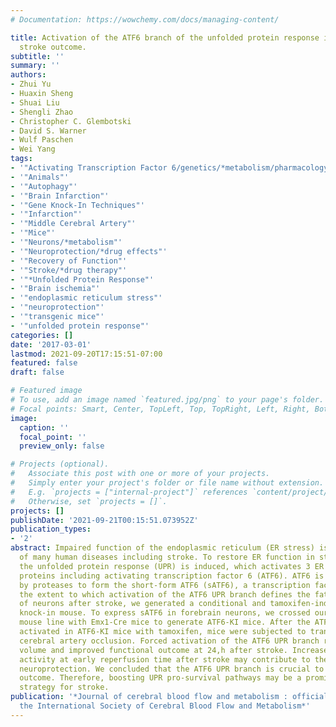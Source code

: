 ```yaml
---
# Documentation: https://wowchemy.com/docs/managing-content/

title: Activation of the ATF6 branch of the unfolded protein response in neurons improves
  stroke outcome.
subtitle: ''
summary: ''
authors:
- Zhui Yu
- Huaxin Sheng
- Shuai Liu
- Shengli Zhao
- Christopher C. Glembotski
- David S. Warner
- Wulf Paschen
- Wei Yang
tags:
- '"Activating Transcription Factor 6/genetics/*metabolism/pharmacology"'
- '"Animals"'
- '"Autophagy"'
- '"Brain Infarction"'
- '"Gene Knock-In Techniques"'
- '"Infarction"'
- '"Middle Cerebral Artery"'
- '"Mice"'
- '"Neurons/*metabolism"'
- '"Neuroprotection/*drug effects"'
- '"Recovery of Function"'
- '"Stroke/*drug therapy"'
- '"*Unfolded Protein Response"'
- '"Brain ischemia"'
- '"endoplasmic reticulum stress"'
- '"neuroprotection"'
- '"transgenic mice"'
- '"unfolded protein response"'
categories: []
date: '2017-03-01'
lastmod: 2021-09-20T17:15:51-07:00
featured: false
draft: false

# Featured image
# To use, add an image named `featured.jpg/png` to your page's folder.
# Focal points: Smart, Center, TopLeft, Top, TopRight, Left, Right, BottomLeft, Bottom, BottomRight.
image:
  caption: ''
  focal_point: ''
  preview_only: false

# Projects (optional).
#   Associate this post with one or more of your projects.
#   Simply enter your project's folder or file name without extension.
#   E.g. `projects = ["internal-project"]` references `content/project/deep-learning/index.md`.
#   Otherwise, set `projects = []`.
projects: []
publishDate: '2021-09-21T00:15:51.073952Z'
publication_types:
- '2'
abstract: Impaired function of the endoplasmic reticulum (ER stress) is a hallmark
  of many human diseases including stroke. To restore ER function in stressed cells,
  the unfolded protein response (UPR) is induced, which activates 3 ER stress sensor
  proteins including activating transcription factor 6 (ATF6). ATF6 is then cleaved
  by proteases to form the short-form ATF6 (sATF6), a transcription factor. To determine
  the extent to which activation of the ATF6 UPR branch defines the fate and function
  of neurons after stroke, we generated a conditional and tamoxifen-inducible sATF6
  knock-in mouse. To express sATF6 in forebrain neurons, we crossed our sATF6 knock-in
  mouse line with Emx1-Cre mice to generate ATF6-KI mice. After the ATF6 branch was
  activated in ATF6-KI mice with tamoxifen, mice were subjected to transient middle
  cerebral artery occlusion. Forced activation of the ATF6 UPR branch reduced infarct
  volume and improved functional outcome at 24,h after stroke. Increased autophagic
  activity at early reperfusion time after stroke may contribute to the ATF6-mediated
  neuroprotection. We concluded that the ATF6 UPR branch is crucial to ischemic stroke
  outcome. Therefore, boosting UPR pro-survival pathways may be a promising therapeutic
  strategy for stroke.
publication: '*Journal of cerebral blood flow and metabolism : official journal of
  the International Society of Cerebral Blood Flow and Metabolism*'
---
```

